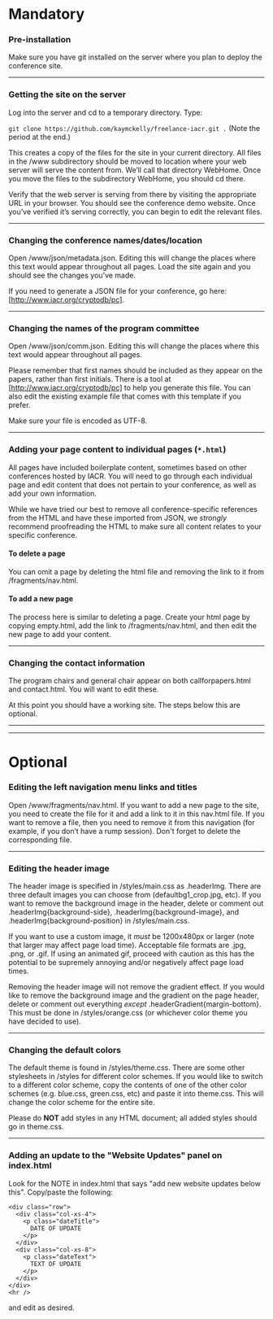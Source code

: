 # Mandatory
### Pre-installation
Make sure you have git installed on the server where you plan to deploy the conference site.

___

### Getting the site on the server
Log into the server and cd to a temporary directory. Type:

`git clone https://github.com/kaymckelly/freelance-iacr.git .` (Note the period at the end.)

This creates a copy of the files for the site in your current directory. All files in the /www subdirectory should be moved to location where your web server will serve the content from. We’ll call that directory WebHome. Once you move the files to the subdirectory WebHome, you should cd there.

Verify that the web server is serving from there by visiting the appropriate URL in your browser. You should see the conference demo website. Once you’ve verified it’s serving correctly, you can begin to edit the relevant files.

___

### Changing the conference names/dates/location
Open /www/json/metadata.json. Editing this will change the places where this text would appear throughout all pages. Load the site again and you should see the changes you’ve made.

If you need to generate a JSON file for your conference, go here: [http://www.iacr.org/cryptodb/pc].

___

### Changing the names of the program committee
Open /www/json/comm.json. Editing this will change the places where this text would appear throughout all pages.

Please remember that first names should be included as they appear on the papers, rather than first initials. There is a tool at [http://www.iacr.org/cryptodb/pc] to help you generate this file. You can also edit the existing example file that comes with this template if you prefer.

Make sure your file is encoded as UTF-8.

___

### Adding your page content to individual pages (`*.html`)
All pages have included boilerplate content, sometimes based on other conferences hosted by IACR. You will need to go through each individual page and edit content that does not pertain to your conference, as well as add your own information.

While we have tried our best to remove all conference-specific references from the HTML and have these imported from JSON, we *strongly* recommend proofreading the HTML to make sure all content relates to your specific conference.

#### To delete a page
You can omit a page by deleting the html file and removing the link to it from /fragments/nav.html.

#### To add a new page
The process here is similar to deleting a page. Create your html page by copying empty.html, add the link to /fragments/nav.html, and then edit the new page to add your content.

___

### Changing the contact information
The program chairs and general chair appear on both callforpapers.html and contact.html. You will want to edit these.

At this point you should have a working site. The steps below this are optional.

___
___

# Optional
### Editing the left navigation menu links and titles
Open /www/fragments/nav.html. If you want to add a new page to the site, you need to create the file for it and add a link to it in this nav.html file. If you want to remove a file, then you need to remove it from this navigation (for example, if you don’t have a rump session). Don't forget to delete the corresponding file.

___

### Editing the header image
The header image is specified in /styles/main.css as .headerImg. There are three default images you can choose from (defaultbg1_crop.jpg, etc). If you want to remove the background image in the header, delete or comment out .headerImg{background-side}, .headerImg{background-image}, and .headerImg{background-position} in /styles/main.css.

If you want to use a custom image, it *must* be 1200x480px or larger (note that larger may affect page load time). Acceptable file formats are .jpg, .png, or .gif. If using an animated gif, proceed with caution as this has the potential to be supremely annoying and/or negatively affect page load times.

Removing the header image will not remove the gradient effect. If you would like to remove the background image and the gradient on the page header, delete or comment out everything *except* .headerGradient{margin-bottom}. This must be done in /styles/orange.css (or whichever color theme you have decided to use).

___

### Changing the default colors
The default theme is found in /styles/theme.css. There are some other stylesheets in /styles for different color schemes. If you would like to switch to a different color scheme, copy the contents of one of the other color schemes (e.g. blue.css, green.css, etc) and paste it into theme.css. This will change the color scheme for the entire site.

Please do **NOT** add styles in any HTML document; all added styles should go in theme.css.

___

### Adding an update to the "Website Updates" panel on index.html
Look for the NOTE in index.html that says "add new website updates below this". Copy/paste the following:
```
<div class="row">
  <div class="col-xs-4">
    <p class="dateTitle">
      DATE OF UPDATE
    </p>
  </div>
  <div class="col-xs-8">
    <p class="dateText">
      TEXT OF UPDATE
    </p>
  </div>
</div>
<hr />
```
and edit as desired.
